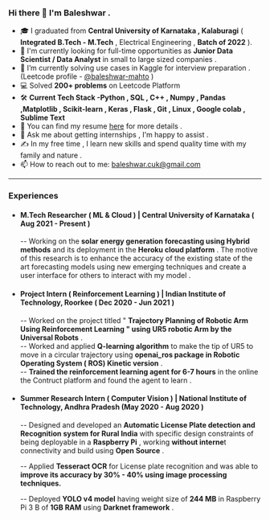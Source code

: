 ### Hi there 👋 I'm Baleshwar .


- 🎓 I graduated from **Central University of Karnataka , Kalaburagi** ( **Integrated B.Tech - M.Tech** , Electrical Engineering , **Batch of 2022** ).
- 🔭 I'm currently looking for full-time opportunities as **Junior Data Scientist / Data Analyst** in small to large sized companies .
- 🌱 I’m currently solving use cases in Kaggle for interview preparation . (Leetcode profile - [@baleshwar-mahto](https://leetcode.com/baleshwar-mahto/ ) )
- 💻 Solved **200+ problems** on Leetcode Platform
- 🛠 **Current Tech Stack -Python , SQL , C++ , Numpy , Pandas ,Matplotlib , Scikit-learn , Keras , Flask ,  Git , Linux , Google colab , Sublime Text**
- 📄 You can find my resume [here](https://drive.google.com/file/d/1EF4WVgQE2PnseDHb0t77XyKf6zeWeb67/view?usp=share_link ) for more details .
- 💬 Ask me about getting internships , I'm happy to assist .
- ✍️ In my free time , I learn new skills and spend quality time with my family and nature .
- 📫 How to reach out to me: baleshwar.cuk@gmail.com


---
### Experiences
- #### M.Tech Researcher ( ML & Cloud ) | Central University of Karnataka ( Aug 2021 - Present ) <br>
    -- Working on the **solar energy generation forecasting using Hybrid methods** and its deployment in the **Heroku cloud platform** . The motive of this research is to enhance the accuracy of the existing state of the art forecasting models using new emerging techniques and create a user interface for others to interact with my model .
    
- #### Project Intern ( Reinforcement Learning ) | Indian Institute of Technology, Roorkee ( Dec 2020 - Jun 2021 ) <br>
    -- Worked on the project titled " **Trajectory Planning of Robotic Arm Using Reinforcement Learning " using UR5 robotic Arm by the Universal Robots** .<br>
    -- Worked and applied **Q-learning algorithm** to make the tip of UR5 to move in a circular trajectory using **openai_ros package in Robotic Operating System ( ROS) Kinetic version** .<br>
    -- **Trained the reinforcement learning agent for 6-7 hours** in the online the Contruct platform and found the agent to learn .<br>

- #### Summer Research Intern ( Computer Vision ) | National Institute of Technology, Andhra Pradesh (May 2020 - Aug 2020 ) <br>
    -- Designed and developed an **Automatic License Plate detection and Recognition system for Rural India** with specific design constraints of being deployable in a **Raspberry Pi** , working **without interne**t connectivity and build using **Open Source** . <br>

    -- Applied **Tesseract OCR** for License plate recognition and was able to **improve its accuracy by 30% - 40% using image processing techniques.** <br>

    -- Deployed **YOLO v4 model** having weight size of **244 MB** in Raspberry Pi 3 B of **1GB RAM** using **Darknet framework** . <br>



